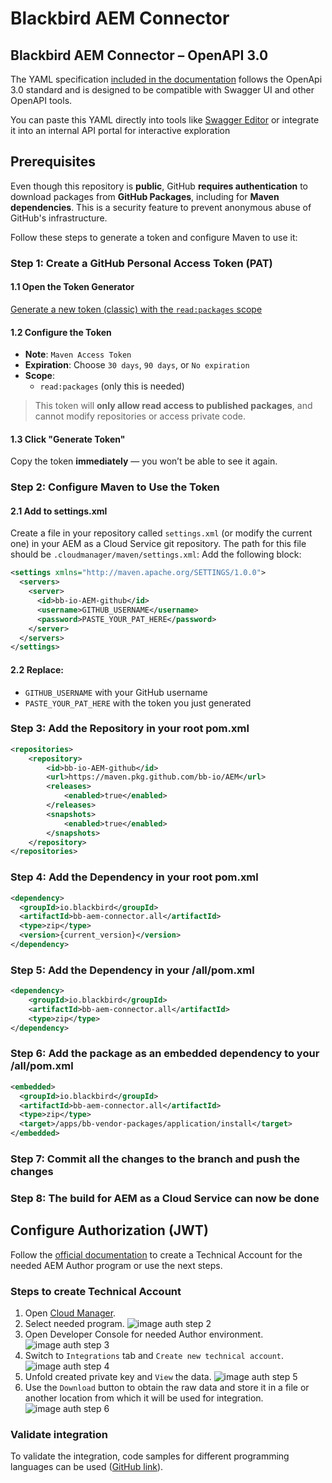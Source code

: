 # Blackbird AEM Connector

## Blackbird AEM Connector –  OpenAPI 3.0
The YAML specification [included in the documentation](https://github.com/bb-io/AEM/blob/main/docs/openapi/BlackBird%20AEM%20connector.yaml) follows the OpenApi 3.0 standard and is designed to be compatible with Swagger UI and other OpenAPI tools.

You can paste this YAML directly into tools like [Swagger Editor](https://editor-next.swagger.io/) or integrate it into an internal API portal for interactive exploration

## Prerequisites
Even though this repository is **public**, GitHub **requires authentication** to download packages from **GitHub Packages**, including for **Maven dependencies**. This is a security feature to prevent anonymous abuse of GitHub's infrastructure.

Follow these steps to generate a token and configure Maven to use it:

### Step 1: Create a GitHub Personal Access Token (PAT)

#### 1.1 Open the Token Generator

[Generate a new token (classic) with the `read:packages` scope](https://github.com/settings/tokens/new?scopes=read:packages)

#### 1.2 Configure the Token

- **Note**: `Maven Access Token`
- **Expiration**: Choose `30 days`, `90 days`, or `No expiration`
- **Scope**:
    - `read:packages` (only this is needed)

> This token will **only allow read access to published packages**, and cannot modify repositories or access private code.

#### 1.3 Click "Generate Token"

Copy the token **immediately** — you won’t be able to see it again.

### Step 2: Configure Maven to Use the Token

#### 2.1 Add to settings.xml
Create a file in your repository called `settings.xml` (or modify the current one) in your AEM as a Cloud Service git repository. The path for this file should be `.cloudmanager/maven/settings.xml`:
Add the following block:

```xml
<settings xmlns="http://maven.apache.org/SETTINGS/1.0.0">
  <servers>
    <server>
      <id>bb-io-AEM-github</id>
      <username>GITHUB_USERNAME</username>
      <password>PASTE_YOUR_PAT_HERE</password>
    </server>
  </servers>
</settings>
```
#### 2.2 Replace:
 - `GITHUB_USERNAME` with your GitHub username
 - `PASTE_YOUR_PAT_HERE` with the token you just generated

### Step 3: Add the Repository in your root pom.xml
```xml
<repositories>
    <repository>
        <id>bb-io-AEM-github</id>
        <url>https://maven.pkg.github.com/bb-io/AEM</url>
        <releases>
            <enabled>true</enabled>
        </releases>
        <snapshots>
            <enabled>true</enabled>
        </snapshots>
    </repository>
</repositories>
```
### Step 4: Add the Dependency in your root pom.xml
```xml
<dependency>
  <groupId>io.blackbird</groupId>
  <artifactId>bb-aem-connector.all</artifactId>
  <type>zip</type>
  <version>{current_version}</version>
</dependency>
```
### Step 5: Add the Dependency in your /all/pom.xml
```xml
<dependency>
    <groupId>io.blackbird</groupId>
    <artifactId>bb-aem-connector.all</artifactId>
    <type>zip</type>
</dependency>
```
### Step 6: Add the package as an embedded dependency to your /all/pom.xml
```xml
<embedded>
  <groupId>io.blackbird</groupId>
  <artifactId>bb-aem-connector.all</artifactId>
  <type>zip</type>
  <target>/apps/bb-vendor-packages/application/install</target>
</embedded>
```
### Step 7: Commit all the changes to the branch and push the changes

### Step 8: The build for AEM as a Cloud Service can now be done

## Configure Authorization (JWT)
Follow the [official documentation](https://experienceleague.adobe.com/en/docs/experience-manager-learn/getting-started-with-aem-headless/authentication/service-credentials) to create a Technical Account for the needed AEM Author program or use the next steps.

### Steps to create Technical Account
1. Open [Cloud Manager](https://experience.adobe.com/cloud-manager/landing.html).
2. Select needed program. ![image auth step 2](docs/images/auth_step_2.png)
3. Open Developer Console for needed Author environment. ![image auth step 3](docs/images/auth_step_3.png)
4. Switch to `Integrations` tab and `Create new technical account`. ![image auth step 4](docs/images/auth_step_4.png)
5. Unfold created private key and `View` the data. ![image auth step 5](docs/images/auth_step_5.png)
6. Use the `Download` button to obtain the raw data and store it in a file or another location from which it will be used for integration. ![image auth step 6](docs/images/auth_step_6.png)

### Validate integration
To validate the integration, code samples for different programming languages can be used ([GitHub link](https://github.com/AdobeDocs/adobe-dev-console/blob/main/samples/adobe-jwt-dotnet/Program.cs)).
